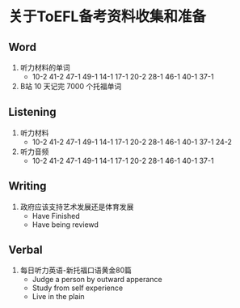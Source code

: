 # 关于ToEFL备考资料收集和准备

## Word
1. 听力材料的单词
    + 10-2 41-2 47-1 49-1 14-1 17-1 20-2 28-1 46-1 40-1 37-1
2. B站 10 天记完 7000 个托福单词

## Listening
1. 听力材料
    + 10-2 41-2 47-1 49-1 14-1 17-1 20-2 28-1 46-1 40-1 37-1 24-2
2. 听力音频
    + 10-2 41-2 47-1 49-1 14-1 17-1 20-2 28-1 46-1 40-1 37-1

## Writing
1. 政府应该支持艺术发展还是体育发展
    + Have Finished
    + Have being reviewd

## Verbal
1. 每日听力英语-新托福口语黄金80篇 
    + Judge a person by outward apperance
    + Study from self experience
    + Live in the plain